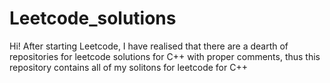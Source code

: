 # Leetcode_solutions
Hi! After starting Leetcode, I have realised that there are a dearth of 
repositories for leetcode solutions for C++ with proper comments, thus this 
repository contains all of my solitons for leetcode for C++
